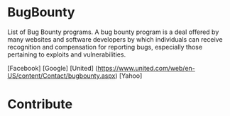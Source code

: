 # BugBounty
List of Bug Bounty programs. A bug bounty program is a deal offered by many websites and software developers by which individuals can receive recognition and compensation for reporting bugs, especially those pertaining to exploits and vulnerabilities. 

[Facebook]
[Google]
[United] (https://www.united.com/web/en-US/content/Contact/bugbounty.aspx)
[Yahoo]


# Contribute
